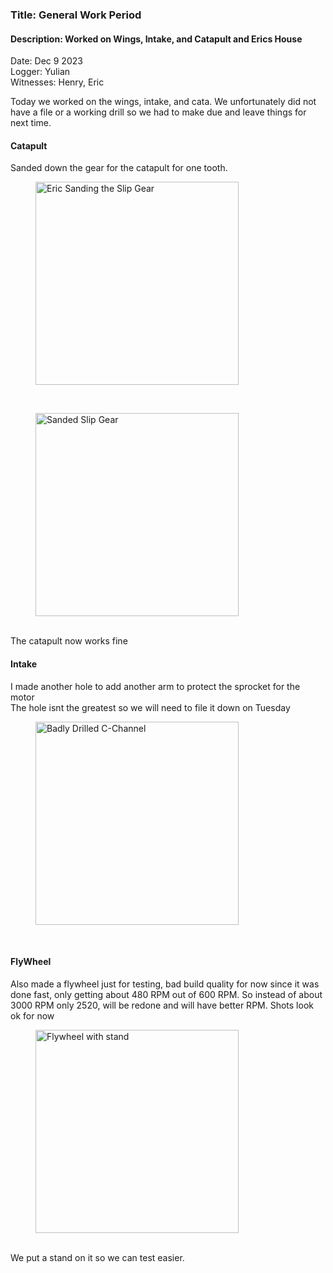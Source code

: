 ### Title: General Work Period 
#### Description: Worked on Wings, Intake, and Catapult and Erics House
Date: Dec 9 2023<br>
Logger: Yulian<br>
Witnesses: Henry, Eric<br>

Today we worked on the wings, intake, and cata.
We unfortunately did not have a file or a working drill so we had to make due and leave things for next time. 
#### Catapult
Sanded down the gear for the catapult for one tooth. <br>
<figure>
    <img src="https://github.com/Jakeiscake2/Notebooking/assets/93807082/71ec865e-2f91-4722-8e68-bb1dbf58d183" width = auto height = "325"
         alt="Eric Sanding the Slip Gear">
</figure>
<br>
<figure>
    <img src="https://github.com/Jakeiscake2/Notebooking/assets/93807082/e561cb47-55a9-4fcc-8069-2d3961957797" width = auto height = "325"
         alt="Sanded Slip Gear">
</figure>
<br>
The catapult now works fine <br>

#### Intake
I made another hole to add another arm to protect the sprocket for the motor<br>
The hole isnt the greatest so we will need to file it down on Tuesday<br>
<figure>
    <img src="" width = auto height = "325"
         alt="Badly Drilled C-Channel">
</figure>
<br>

#### FlyWheel
Also made a flywheel just for testing, bad build quality for now since it was done fast, only getting about 480 RPM out of 600 RPM. So instead of about 3000 RPM only 2520, will be redone and will have better RPM. 
Shots look ok for now<br>
<figure>
    <img src="https://github.com/Jakeiscake2/Notebooking/assets/93807082/31d3c6f1-54ce-467a-80e7-f79c903495e5" width = auto height = "325"
         alt="Flywheel with stand">
</figure>
<br>
We put a stand on it so we can test easier. <br>
